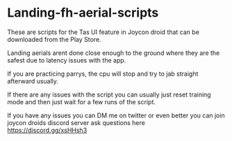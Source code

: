 # Landing-fh-aerial-scripts

These are scripts for the Tas UI feature in Joycon droid that can be downloaded from the Play Store.

Landing aerials arent done close enough to the ground where they are the safest due to latency issues with the app.

If you are practicing parrys, the  cpu will stop and try to jab straight afterward usually.

If there are any issues with the script you can usually just reset training mode and then just wait for a few runs of the script.

If you have any issues you can DM me on twitter or even better you can join joycon droids discord server ask questions here https://discord.gg/xsHHsh3
